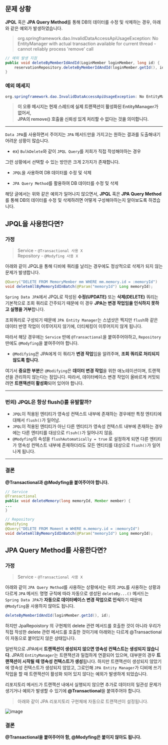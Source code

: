 
## 문제 상황
**JPQL** 혹은 **JPA Query Method**를 통해 DB의 데이터를 수정 및 삭제하는 경우, 아래와 같은 예외가 발생하였습니다.


> org.springframework.dao.InvalidDataAccessApiUsageException: No EntityManager with actual transaction available for current thread - cannot reliably process 'remove' call
> 

```java
// 예외 발생 지점
public void deleteByMemberIdAndId(LoginMember loginMember, long id) {
    reservationRepository.deleteByMemberIdAndId(loginMember.getId(), id);
}
```

### 예외 메세지

```java
org.springframework.dao.InvalidDataAccessApiUsageException: No EntityManager with actual transaction available for current thread - cannot reliably process 'remove' call ...
```

>**이 오류 메시지는 현재 스레드에 실제 트랜잭션이 활성화된 EntityManager가 없어서, 
<br> JPA의 remove() 호출을 신뢰성 있게 처리할 수 없다는 것을 의미합니다.**

---


`Data JPA`를 사용하면서 주어지는 `JPA` 메서드만을 가지고는 원하는 결과를 도출해내기 어려운 상황이 많습니다.

- ex) `BulkDelete`와 같이 `JPQL Query`를 저희가 직접 작성해야하는 경우

그런 상황에서 선택할 수 있는 방안은 크게 2가지가 존재합니다.

- `JPQL`을 사용하여 DB 데이터를 수정 및 삭제

- `JPA Query Method`를 활용하여 DB 데이터를 수정 및 삭제

해당 글에서는 위와 같은 예외가 일어나지 않으면서, **JPQL** 혹은 **JPA Query Method**를 통해 DB의 데이터를 수정 및 삭제하려면 어떻게 구성해야하는지 알아보도록 하겠습니다.

## JPQL을 사용한다면?

### 가정

> Service - `@Transactional 사용 X` <br>
>Repository - `@Modyfing 사용 X`
> 

아래와 같이 JPQL을 통해 디비에 쿼리를 날리는 경우에도 정상적으로 삭제가 되지 않는 문제가 발생합니다.

```java
@Query("DELETE FROM MemoryMember mm WHERE mm.memory.id = :memoryId")
void deleteAllByMemoryIdInBatch(@Param("memoryId") Long memoryId);
```

`Spring Data JPA`에서 JPQL로 작성된 **수정(UPDATE)** 또는 **삭제(DELETE)** 쿼리는 기본적으로 조회 쿼리로 간주되기 때문에 이 경우 **JPA는 변경 작업임을 인식하지 못하고 실행을 거부**합니다.

조회쿼리로 구성되기 때문에 `JPA Entity Manager`는 스냅샷은 찍지만 `flush`와 같은 데이터 반영 작업이 이루어지지 않기에, 더티체킹이 이루어지지 않게 됩니다.

따라서 해당 경우에는 `Service` 딴에 `@Transactional`을 붙여주어야하고, `Repository` 딴에도 `@Modyfing`을 붙여주어야 합니다. 

- `@Modifying`은 JPA에게 이 쿼리가 **변경 작업**임을 알려주며, **조회 쿼리로 처리되지 않도록 합니다**.

여기서 **중요한 부분**은 `@Modifying`은 **데이터 변경 작업**을 위한 애노테이션이며, 트랜잭션을 관리하지 않는다는 점입니다. 따라서, 데이터베이스 변경 작업이 올바르게 커밋되려면 **트랜잭션이 활성화**되어 있어야 합니다.

---

### 번외) JPQL은 항상 flush()를 유발할까?

- `JPQL`이 적용된 엔티티가 영속성 컨텍스트 내부에 존재하는 경우에만 특정 엔티티에 대해서 `flush()`가 일어남.
- `JPQL`이 적용된 엔티티가 아닌 다른 엔티티가 영속성 컨텍스트 내부에 존재하는 경우에는 다른 엔티티를 대상으로 `flsuh()`가 일어나지 않음.
- `@Modyfing`의 속성을 `flushAutomatically = true` 로 설정하게 되면 다른 엔티티가 영속성 컨텍스트 내부에 존재하더라도 모든 엔티티를 대상으로 `flush()`가 일어나게 됩니다.

---

### 결론

**@Transactional과 @Modyfing을 붙여주어야 합니다.**

```java
// Service
@Transactional
public void deleteMemory(long memoryId, Member member) {
...
}
```

```java
// Repository
@Modifying
@Query("DELETE FROM Moment m WHERE m.memory.id = :memoryId")
void deleteAllByMemoryIdInBatch(@Param("memoryId") Long memoryId);
```

## JPA Query Method를 사용한다면?

### 가정

> Service - `@Transactional 사용 X`
> 

아래와 같이 `JPA Query Method`를 사용하는 상황에서는 위의 `JPQL`를 사용하는 상황과 다르게 `JPA` 메서드 명명 규칙에 따라 자동으로 생성된 `deleteBy...()` 메서드는 `Spring Data JPA`가 **자동으로 데이터베이스 변경 작업으로 인식**하기 때문에 `@Modyfing`을 사용하지 않아도 됩니다.

```java
deleteByMemberIdAndId(loginMember.getId(), id);
```

하지만 JpaRepoistory 의 구현체의 delete 관련 메서드를 호출한 것이 아니라 우리가 직접 작성한 delete 관련 메서드를 호출한 것이기에 아래와는 다르게 @Transactional이 자동으로 붙어있지 않은 상태입니다. 

일반적으로 JPA에서 **트랜잭션이 생성되지 않으면 영속성 컨텍스트는 생성되지 않습니다**. JPA의 `EntityManager`는 트랜잭션과 밀접하게 연결되어 있으며, 대부분의 경우 **트랜잭션이 시작될 때 영속성 컨텍스트가 생성**됩니다. 하지만 트랜잭션이 생성되지 않았기에 영속성 컨텍스트가 생성되지 않았고, 그로인해 `JPA Entity Manager`가 디비에 쓰기작업을 할 때 트랜잭션이 활성화 되어 있지 않다는 예외가 발생하게 되었습니다.

리포지토리 메서드가 트랜잭션 내에서 실행되지 않으면 추가로 데이터의 일관성 문제가 생기거나 예외가 발생할 수 있기에 **@Transactional**을 붙여주어야 합니다.

> 아래와 같이 JPA 리포지토리 구현체에 자동으로 트랜잭션이 설정됩니다.
> 
![image](https://github.com/user-attachments/assets/f9376528-75c6-4ccb-9233-70b582d67a5f)

### 결론

**@Transactional을 붙여주어야 함, @Modyfing은 붙이지 않아도 됩니다.**
